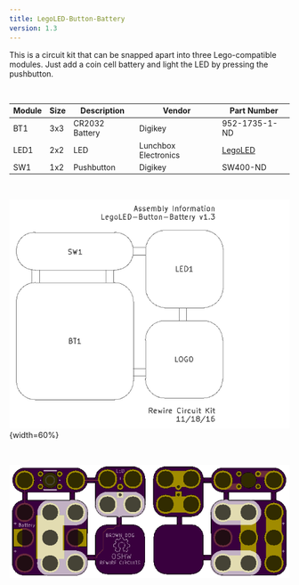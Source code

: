 ```yaml
---
title: LegoLED-Button-Battery
version: 1.3
---
```


This is a circuit kit that can be snapped apart into three Lego-compatible modules. Just add a coin cell battery and light the LED by pressing the pushbutton.  

&nbsp;

|Module|Size|Description|Vendor|Part Number|
|------|----|-----------|------|-----------|
|BT1|3x3|CR2032 Battery|Digikey|952-1735-1-ND|
|LED1|2x2|LED|Lunchbox Electronics|<a href="http://lunchboxelectronics.com/product/build-upons-pth-edition">LegoLED</a>|
|SW1|1x2|Pushbutton|Digikey|SW400-ND|


&nbsp;

![Assembly Diagram](assembly.png){width=60%}  

&nbsp;

![Gerber Preview](preview.png)  


